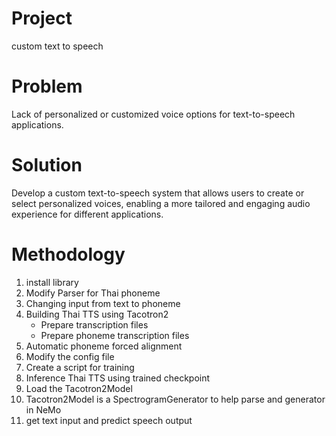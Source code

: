 # Project
custom text to speech 

# Problem
Lack of personalized or customized voice options for text-to-speech applications.

# Solution
Develop a custom text-to-speech system that allows users to create or select personalized voices, enabling a more tailored and engaging audio experience for different applications.

# Methodology
1. install library
2. Modify Parser for Thai phoneme
3. Changing input from text to phoneme
4. Building Thai TTS using Tacotron2
    - Prepare transcription files
    - Prepare phoneme transcription files
5. Automatic phoneme forced alignment
6. Modify the config file
7. Create a script for training
8. Inference Thai TTS using trained checkpoint
9. Load the Tacotron2Model
10. Tacotron2Model is a SpectrogramGenerator to help parse and generator in NeMo
11. get text input and predict speech output
